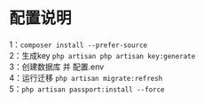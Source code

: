 # 配置说明

1：`composer install --prefer-source`  
2：生成key `php artisan php artisan key:generate`  
3：创建数据库 并 配置.env  
4：运行迁移 `php artisan migrate:refresh`  
5：`php artisan passport:install --force`  
